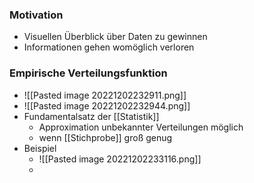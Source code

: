 ### Motivation
+ Visuellen Überblick über Daten zu gewinnen
+ Informationen gehen womöglich verloren

### Empirische Verteilungsfunktion
+ ![[Pasted image 20221202232911.png]]
+ ![[Pasted image 20221202232944.png]]
+ Fundamentalsatz der [[Statistik]]
	+ Approximation unbekannter Verteilungen möglich
	+ wenn [[Stichprobe]] groß genug
+ Beispiel
	+ ![[Pasted image 20221202233116.png]]
	+ 